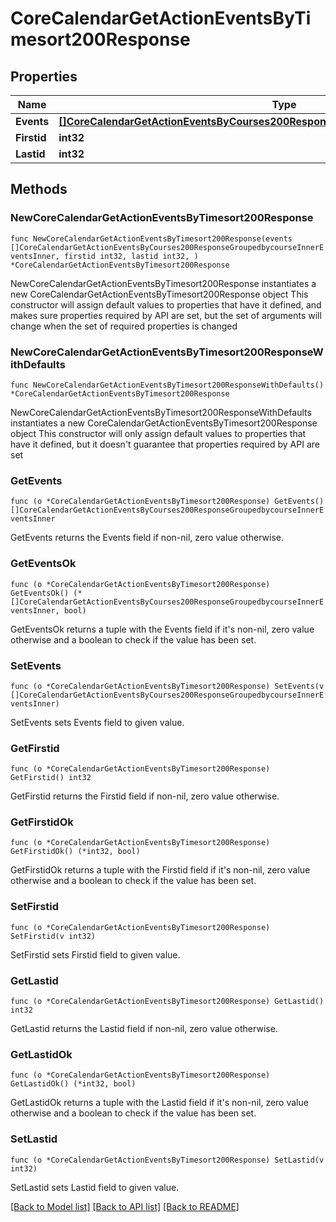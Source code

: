 # CoreCalendarGetActionEventsByTimesort200Response

## Properties

Name | Type | Description | Notes
------------ | ------------- | ------------- | -------------
**Events** | [**[]CoreCalendarGetActionEventsByCourses200ResponseGroupedbycourseInnerEventsInner**](CoreCalendarGetActionEventsByCourses200ResponseGroupedbycourseInnerEventsInner.md) |  | 
**Firstid** | **int32** | firstid | 
**Lastid** | **int32** | lastid | 

## Methods

### NewCoreCalendarGetActionEventsByTimesort200Response

`func NewCoreCalendarGetActionEventsByTimesort200Response(events []CoreCalendarGetActionEventsByCourses200ResponseGroupedbycourseInnerEventsInner, firstid int32, lastid int32, ) *CoreCalendarGetActionEventsByTimesort200Response`

NewCoreCalendarGetActionEventsByTimesort200Response instantiates a new CoreCalendarGetActionEventsByTimesort200Response object
This constructor will assign default values to properties that have it defined,
and makes sure properties required by API are set, but the set of arguments
will change when the set of required properties is changed

### NewCoreCalendarGetActionEventsByTimesort200ResponseWithDefaults

`func NewCoreCalendarGetActionEventsByTimesort200ResponseWithDefaults() *CoreCalendarGetActionEventsByTimesort200Response`

NewCoreCalendarGetActionEventsByTimesort200ResponseWithDefaults instantiates a new CoreCalendarGetActionEventsByTimesort200Response object
This constructor will only assign default values to properties that have it defined,
but it doesn't guarantee that properties required by API are set

### GetEvents

`func (o *CoreCalendarGetActionEventsByTimesort200Response) GetEvents() []CoreCalendarGetActionEventsByCourses200ResponseGroupedbycourseInnerEventsInner`

GetEvents returns the Events field if non-nil, zero value otherwise.

### GetEventsOk

`func (o *CoreCalendarGetActionEventsByTimesort200Response) GetEventsOk() (*[]CoreCalendarGetActionEventsByCourses200ResponseGroupedbycourseInnerEventsInner, bool)`

GetEventsOk returns a tuple with the Events field if it's non-nil, zero value otherwise
and a boolean to check if the value has been set.

### SetEvents

`func (o *CoreCalendarGetActionEventsByTimesort200Response) SetEvents(v []CoreCalendarGetActionEventsByCourses200ResponseGroupedbycourseInnerEventsInner)`

SetEvents sets Events field to given value.


### GetFirstid

`func (o *CoreCalendarGetActionEventsByTimesort200Response) GetFirstid() int32`

GetFirstid returns the Firstid field if non-nil, zero value otherwise.

### GetFirstidOk

`func (o *CoreCalendarGetActionEventsByTimesort200Response) GetFirstidOk() (*int32, bool)`

GetFirstidOk returns a tuple with the Firstid field if it's non-nil, zero value otherwise
and a boolean to check if the value has been set.

### SetFirstid

`func (o *CoreCalendarGetActionEventsByTimesort200Response) SetFirstid(v int32)`

SetFirstid sets Firstid field to given value.


### GetLastid

`func (o *CoreCalendarGetActionEventsByTimesort200Response) GetLastid() int32`

GetLastid returns the Lastid field if non-nil, zero value otherwise.

### GetLastidOk

`func (o *CoreCalendarGetActionEventsByTimesort200Response) GetLastidOk() (*int32, bool)`

GetLastidOk returns a tuple with the Lastid field if it's non-nil, zero value otherwise
and a boolean to check if the value has been set.

### SetLastid

`func (o *CoreCalendarGetActionEventsByTimesort200Response) SetLastid(v int32)`

SetLastid sets Lastid field to given value.



[[Back to Model list]](../README.md#documentation-for-models) [[Back to API list]](../README.md#documentation-for-api-endpoints) [[Back to README]](../README.md)


